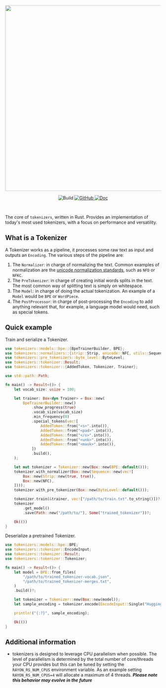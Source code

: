<p align="center">
    <br>
    <img src="https://huggingface.co/landing/assets/tokenizers/tokenizers-logo.png" width="600"/>
    <br>
<p>
<p align="center">
    <img alt="Build" src="https://github.com/huggingface/tokenizers/workflows/Rust/badge.svg">
    <a href="https://github.com/huggingface/tokenizers/blob/master/LICENSE">
        <img alt="GitHub" src="https://img.shields.io/github/license/huggingface/tokenizers.svg?color=blue">
    </a>
    <a href="https://docs.rs/tokenizers/">
        <img alt="Doc" src="https://docs.rs/tokenizers/badge.svg">
    </a>
</p>
<br>


The core of `tokenizers`, written in Rust.
Provides an implementation of today's most used tokenizers, with a focus on performance and
versatility.

## What is a Tokenizer

A Tokenizer works as a pipeline, it processes some raw text as input and outputs an `Encoding`.
The various steps of the pipeline are:

1. The `Normalizer`: in charge of normalizing the text. Common examples of normalization are
   the [unicode normalization standards](https://unicode.org/reports/tr15/#Norm_Forms), such as `NFD` or `NFKC`.
2. The `PreTokenizer`: in charge of creating initial words splits in the text. The most common way of
   splitting text is simply on whitespace.
3. The `Model`: in charge of doing the actual tokenization. An example of a `Model` would be
   `BPE` or `WordPiece`.
4. The `PostProcessor`: in charge of post-processing the `Encoding` to add anything relevant
   that, for example, a language model would need, such as special tokens.

## Quick example

Train and serialize a Tokenizer.


```Rust
use tokenizers::models::bpe::{BpeTrainerBuilder, BPE};
use tokenizers::normalizers::{strip::Strip, unicode::NFC, utils::Sequence};
use tokenizers::pre_tokenizers::byte_level::ByteLevel;
use tokenizers::tokenizer::Result;
use tokenizers::tokenizer::{AddedToken, Tokenizer, Trainer};

use std::path::Path;

fn main() -> Result<()> {
    let vocab_size: usize = 100;

    let trainer: Box<dyn Trainer> = Box::new(
        BpeTrainerBuilder::new()
            .show_progress(true)
            .vocab_size(vocab_size)
            .min_frequency(0)
            .special_tokens(vec![
                AddedToken::from("<s>".into()),
                AddedToken::from("<pad>".into()),
                AddedToken::from("</s>".into()),
                AddedToken::from("<unk>".into()),
                AddedToken::from("<mask>".into()),
            ])
            .build(),
    );

    let mut tokenizer = Tokenizer::new(Box::new(BPE::default()));
    tokenizer.with_normalizer(Box::new(Sequence::new(vec![
        Box::new(Strip::new(true, true)),
        Box::new(NFC),
    ])));
    tokenizer.with_pre_tokenizer(Box::new(ByteLevel::default()));

    tokenizer.train(&trainer, vec!["/path/to/train.txt".to_string()])?;
    tokenizer
        .get_model()
        .save(Path::new("/path/to/"), Some("trained_tokenizer"))?;

    Ok(())
}
```

Deserialize a pretrained Tokenizer.

```Rust
use tokenizers::models::bpe::BPE;
use tokenizers::tokenizer::EncodeInput;
use tokenizers::tokenizer::Result;
use tokenizers::tokenizer::Tokenizer;

fn main() -> Result<()> {
    let model = BPE::from_files(
        "/path/to/trained_tokenizer-vocab.json",
        "/path/to/trained_tokenizer-merges.txt",
    )
    .build()?;

    let tokenizer = Tokenizer::new(Box::new(model));
    let sample_encoding = tokenizer.encode(EncodeInput::Single("Huggingface".into()), false)?;

    println!("{:?}", sample_encoding);

    Ok(())
}
```

## Additional information

- tokenizers is designed to leverage CPU parallelism when possible. The level of parallelism is determined
by the total number of core/threads your CPU provides but this can be tuned by setting the `RAYON_RS_NUM_CPUS`
environment variable. As an example setting `RAYON_RS_NUM_CPUS=4` will allocate a maximum of 4 threads.
**_Please note this behavior may evolve in the future_**
